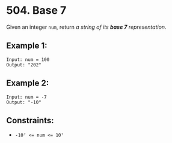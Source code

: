 # 504. Base 7

Given an integer `num`, return _a string of its **base 7** representation_.

## Example 1:

```
Input: num = 100
Output: "202"
```

## Example 2:

```
Input: num = -7
Output: "-10"
```

## Constraints:

- `-10⁷ <= num <= 10⁷`
